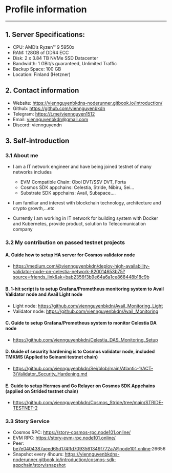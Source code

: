 # Profile information
---
## 1. Server Specifications:
- CPU: AMD’s Ryzen™ 9 5950x
- RAM: 128GB of DDR4 ECC
- Disk: 2 x 3.84 TB NVMe SSD Datacenter
- Bandwidth: 1 GBit/s guaranteed, Unlimited Traffic
- Backup Space: 100 GB
- Location: Finland (Hetzner) 


## 2. Contact information
- Website: https://viennguyenbkdns-noderunner.gitbook.io/introduction/
- Github: https://github.com/viennguyenbkdn
- Telegram: https://t.me/viennguyen1512
- Email: viennguyenbkdn@gmail.com
- Discord: viennguyendn

## 3. Self-introduction
### 3.1 About me
- I am a IT network engineer and have being joined testnet of many networks includes
  + EVM Compatible Chain: Obol DVT/SSV DVT, Forta
  + Cosmos SDK appchains: Celestia, Stride, Nibiru, Sei...
  + Substrate SDK appchains: Avail, Subspace....

- I am familiar and interest with blockchain technology, architecture and crypto growth,...etc

- Currently I am working in IT network for building system with Docker and Kubernetes, provide product, solution to Telecomunication company

### 3.2 My contribution on passed testnet projects
#### A. Guide how to setup HA server for Cosmos validator node
- https://medium.com/@viennguyenbkdn/deploy-high-availability-validator-node-on-celestia-network-820014653b75?source=friends_link&sk=bab2356f3b9e64a6a1ce868448b18c9b

#### B. 1-hit script is to setup Grafana/Prometheus monitoring system to Avail Validator node and Avail Light node
- Light node: https://github.com/viennguyenbkdn/Avail_Monitoring_Light
- Validator node: https://github.com/viennguyenbkdn/Avail_Monitoring

#### C. Guide to setup Grafana/Prometheus system to monitor Celestia DA node
- https://github.com/viennguyenbkdn/Celestia_DAS_Monitoring_Setup

#### D. Guide of security hardening is to Cosmos validator node, included TMKMS (Applied to Seinami testnet chain)
- https://github.com/viennguyenbkdn/Sei/blob/main/Atlantic-1/ACT-3/Validator_Security_Hardening.md

#### E. Guide to setup Hermes and Go Relayer on Cosmos SDK Appchains (applied on Strided testnet chain)
- https://github.com/viennguyenbkdn/Cosmos_Stride/tree/main/STRIDE-TESTNET-2

### 3.3 Story Service
- Cosmos RPC: https://story-cosmos-rpc.node101.online/
- EVM RPC: https://story-evm-rpc.node101.online/
- Peer: be7e0404387aeed65d174ffd7093561349f772a7@node101.online:26656
- Snapshot every 4hours: https://viennguyenbkdns-noderunner.gitbook.io/introduction/cosmos-sdk-appchain/story/snapshot





